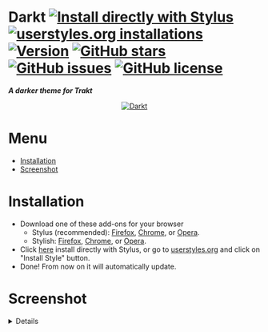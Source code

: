 # Darkt [![Install directly with Stylus](https://img.shields.io/badge/install%20directly%20with-Stylus-00adad.svg?longCache=true&style=flat-square)](https://raw.githubusercontent.com/iFelix18/Darkt/master/darkt.user.css) [![userstyles.org installations](https://img.shields.io/badge/dynamic/json.svg?label=userstyles.org%20installations&url=https%3A%2F%2Fwidget.userstyles.org%2Fstyles%2F148514%2Fdarkt-a-dark-theme-for-trakt.json&query=total_installs&colorB=d09b75&longCache=true&style=flat-square)](https://userstyles.org/styles/148514/darkt-a-darker-theme-for-trakt)  [![Version](https://img.shields.io/badge/version-2.0-ED1C24.svg?longCache=true&style=flat-square)](https://userstyles.org/styles/148514/darkt-a-darker-theme-for-trakt) [![GitHub stars](https://img.shields.io/github/stars/iFelix18/Darkt.svg?longCache=true&style=flat-square)](https://github.com/iFelix18/Darkt/stargazers) [![GitHub issues](https://img.shields.io/github/issues/iFelix18/Darkt.svg?longCache=true&style=flat-square)](https://github.com/iFelix18/Darkt/issues) [![GitHub license](https://img.shields.io/github/license/iFelix18/Darkt.svg?longCache=true&style=flat-square)](https://creativecommons.org/licenses/by-sa/4.0/)
**_A darker theme for Trakt_**

<p align="center">
 <a href="https://github.com/iFelix18/Darkt/blob/master/README.md#screenshot">
  <img src="https://i.imgur.com/jYMxfKZ.png" title="Click to see more screenshots" alt="Darkt"/>
 </a>
</p>

# Menu
* [Installation](https://github.com/iFelix18/Darkt/blob/master/README.md#installation)
* [Screenshot](https://github.com/iFelix18/Darkt/blob/master/README.md#screenshot)
# Installation
* Download one of these add-ons for your browser
  * Stylus (recommended): [Firefox](https://addons.mozilla.org/firefox/addon/styl-us/), [Chrome](https://chrome.google.com/webstore/detail/clngdbkpkpeebahjckkjfobafhncgmne),  or [Opera](https://addons.opera.com/extensions/details/stylus/).
  * Stylish: [Firefox](https://addons.mozilla.org/firefox/addon/stylish/), [Chrome](https://chrome.google.com/webstore/detail/stylish-custom-themes-for/fjnbnpbmkenffdnngjfgmeleoegfcffe),  or [Opera](https://addons.opera.com/extensions/details/stylish/).
* Click [here](https://raw.githubusercontent.com/iFelix18/Darkt/master/darkt.user.css) install directly with Stylus, or go to [userstyles.org](https://userstyles.org/styles/148514/darkt-a-darker-theme-for-trakt) and click on "Install Style" button.
* Done! From now on it will automatically update.

# Screenshot
<details>
 <p align="center">
  <img src="https://i.imgur.com/ms58jKT.png" alt="dashboard"/>
 </p>
 <p align="center">
  <img src="https://i.imgur.com/Mqmkcef.png" alt="movie"/>
 </p>
  <p align="center">
  <img src="https://i.imgur.com/SE9EVV0.png" alt="tv series"/>
 </p>
</details> 
